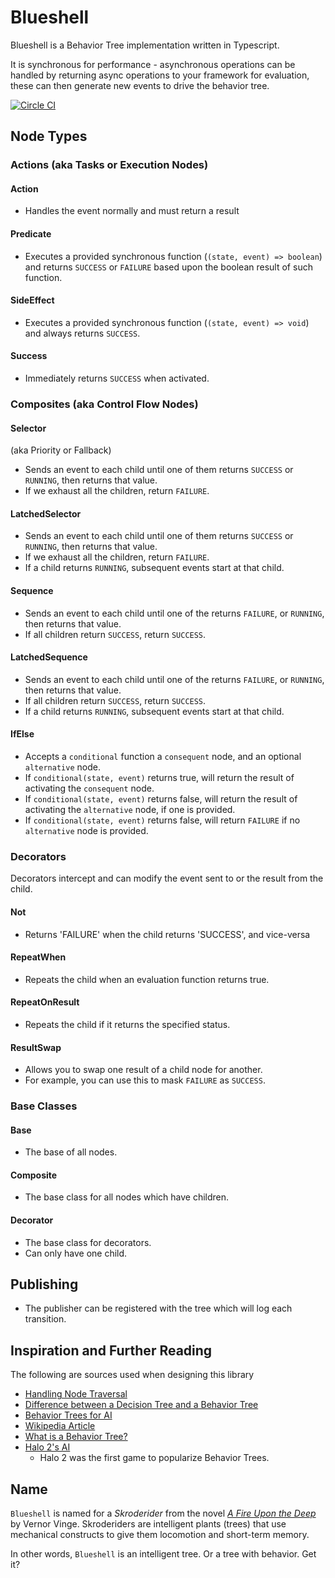 # Blueshell

Blueshell is a Behavior Tree implementation written in Typescript.

It is synchronous for performance - asynchronous operations can be handled by returning async operations to your framework for evaluation, these can then generate new events to drive the behavior tree.

[![Circle CI](https://circleci.com/gh/6RiverSystems/blueshell/tree/master.svg?style=svg)](https://circleci.com/gh/6RiverSystems/blueshell/tree/master)

## Node Types

### Actions (aka Tasks or Execution Nodes)

#### Action

- Handles the event normally and must return a result

#### Predicate

- Executes a provided synchronous function (`(state, event) => boolean`) and returns `SUCCESS` or `FAILURE` based upon the boolean result of such function.

#### SideEffect

- Executes a provided synchronous function (`(state, event) => void`) and always returns `SUCCESS`.

#### Success

- Immediately returns `SUCCESS` when activated.

### Composites (aka Control Flow Nodes)

#### Selector

(aka Priority or Fallback)

- Sends an event to each child until one of them returns `SUCCESS` or `RUNNING`, then returns that value.
- If we exhaust all the children, return `FAILURE`.

#### LatchedSelector

- Sends an event to each child until one of them returns `SUCCESS` or `RUNNING`, then returns that value.
- If we exhaust all the children, return `FAILURE`.
- If a child returns `RUNNING`, subsequent events start at that child.

#### Sequence

- Sends an event to each child until one of the returns `FAILURE`, or `RUNNING`, then returns that value.
- If all children return `SUCCESS`, return `SUCCESS`.

#### LatchedSequence

- Sends an event to each child until one of the returns `FAILURE`, or `RUNNING`, then returns that value.
- If all children return `SUCCESS`, return `SUCCESS`.
- If a child returns `RUNNING`, subsequent events start at that child.

#### IfElse

- Accepts a `conditional` function a `consequent` node, and an optional `alternative` node.
- If `conditional(state, event)` returns true, will return the result of activating the `consequent` node.
- If `conditional(state, event)` returns false, will return the result of activating the `alternative` node, if one is provided.
- If `conditional(state, event)` returns false, will return `FAILURE` if no `alternative` node is provided.

### Decorators

Decorators intercept and can modify the event sent to or the result from the child.

#### Not

- Returns 'FAILURE' when the child returns 'SUCCESS', and vice-versa

#### RepeatWhen

- Repeats the child when an evaluation function returns true.

#### RepeatOnResult

- Repeats the child if it returns the specified status.

#### ResultSwap

- Allows you to swap one result of a child node for another.
- For example, you can use this to mask `FAILURE` as `SUCCESS`.

### Base Classes

#### Base

- The base of all nodes.

#### Composite

- The base class for all nodes which have children.

#### Decorator

- The base class for decorators.
- Can only have one child.

## Publishing

- The publisher can be registered with the tree which will log each transition.

## Inspiration and Further Reading

The following are sources used when designing this library

- [Handling Node Traversal](http://stackoverflow.com/a/15725129/1017787)
- [Difference between a Decision Tree and a Behavior Tree](http://gamedev.stackexchange.com/questions/51693/decision-tree-vs-behavior-tree)
- [Behavior Trees for AI](http://www.gamasutra.com/blogs/ChrisSimpson/20140717/221339/Behavior_trees_for_AI_How_they_work.php)
- [Wikipedia Article](<https://en.wikipedia.org/wiki/Behavior_tree_(artificial_intelligence,_robotics_and_control)>)
- [What is a Behavior Tree?](https://opsive.com/support/documentation/behavior-designer/what-is-a-behavior-tree/)
- [Halo 2's AI](http://www.gamasutra.com/view/feature/130663/gdc_2005_proceeding_handling_.php)
  - Halo 2 was the first game to popularize Behavior Trees.

## Name

`Blueshell` is named for a _Skroderider_ from the novel [_A Fire Upon the Deep_](https://en.wikipedia.org/wiki/A_Fire_Upon_the_Deep)
by Vernor Vinge. Skroderiders are intelligent plants (trees) that use mechanical constructs to give them locomotion
and short-term memory.

In other words, `Blueshell` is an intelligent tree. Or a tree with behavior. Get it?
